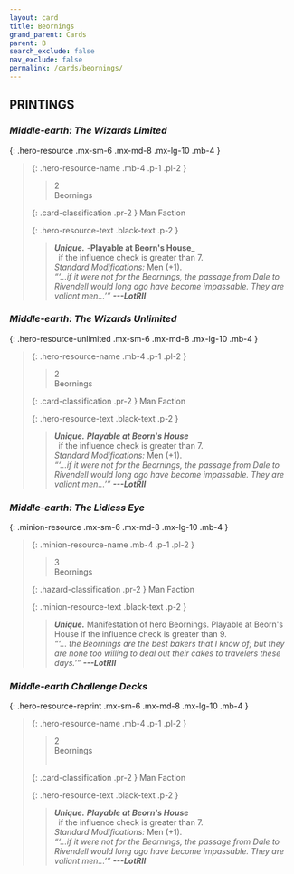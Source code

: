 ```yaml
---
layout: card
title: Beornings
grand_parent: Cards
parent: B
search_exclude: false
nav_exclude: false
permalink: /cards/beornings/
---
```


## PRINTINGS


### _Middle-earth: The Wizards Limited_

{: .hero-resource .mx-sm-6 .mx-md-8 .mx-lg-10 .mb-4 }
> {: .hero-resource-name .mb-4 .p-1 .pl-2 }
> > <div class="card-mp">2</div>
> > <div class="card-name">Beornings</div>
>
> {: .card-classification .pr-2 }
> Man Faction
>
> {: .hero-resource-text .black-text .p-2 }
> > _**Unique.**_ -**Playable at Beorn's House**_ <br>&ensp;if the influence check is greater than 7.  <br>_Standard Modifications:_ Men (+1). <br>_“‘...if it were not for the Beornings, the passage from Dale to Rivendell would long ago have become impassable. They are valiant men...’”_ ***---&#65279;LotRII*** 
> 

### _Middle-earth: The Wizards Unlimited_

{: .hero-resource-unlimited .mx-sm-6 .mx-md-8 .mx-lg-10 .mb-4 }
> {: .hero-resource-name .mb-4 .p-1 .pl-2 }
> > <div class="card-mp">2</div>
> > <div class="card-name">Beornings</div>
>
> {: .card-classification .pr-2 }
> Man Faction
>
> {: .hero-resource-text .black-text .p-2 }
> > _**Unique.**_ _**Playable at Beorn's House**_ <br>&ensp;if the influence check is greater than 7.  <br>_Standard Modifications:_ Men (+1). <br>_“‘...if it were not for the Beornings, the passage from Dale to Rivendell would long ago have become impassable. They are valiant men...’”_ ***---&#65279;LotRII*** 
> 

### _Middle-earth: The Lidless Eye_

{: .minion-resource .mx-sm-6 .mx-md-8 .mx-lg-10 .mb-4 }
> {: .minion-resource-name .mb-4 .p-1 .pl-2 }
> > <div class="hazard-mp">3</div>
> > <div class="card-name">Beornings</div>
>
> {: .hazard-classification .pr-2 }
> Man Faction
>
> {: .minion-resource-text .black-text .p-2 }
> > _**Unique.**_ Manifestation of hero Beornings. Playable at Beorn's House if the influence check is greater than 9.   <br>_“‘... the Beornings are the best bakers that I know of; but they are none too willing to deal out their cakes to travelers these days.’”_ ***---&#65279;LotRII*** 
> 

### _Middle-earth Challenge Decks_

{: .hero-resource-reprint .mx-sm-6 .mx-md-8 .mx-lg-10 .mb-4 }
> {: .hero-resource-name .mb-4 .p-1 .pl-2 }
> > <div class="card-mp">2</div>
> > <div class="card-name">Beornings</div>
> > &nbsp;
>
> {: .card-classification .pr-2 }
> Man Faction
>
> {: .hero-resource-text .black-text .p-2 }
> > _**Unique.**_ _**Playable at Beorn's House**_ <br>&ensp;if the influence check is greater than 7.  <br>_Standard Modifications:_ Men (+1). <br>_“‘...if it were not for the Beornings, the passage from Dale to Rivendell would long ago have become impassable. They are valiant men...’”_ ***---&#65279;LotRII*** 
> 
